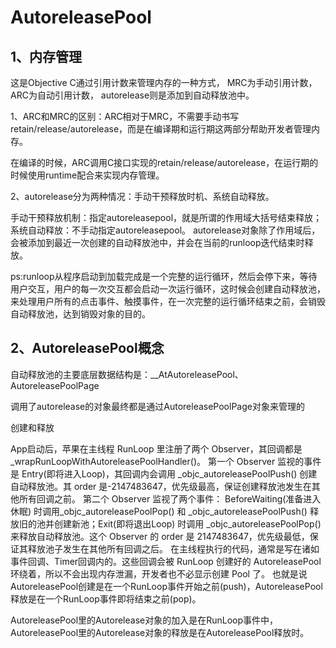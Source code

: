 
# AutoreleasePool

## 1、内存管理
这是Objective C通过引用计数来管理内存的一种方式，
MRC为手动引用计数，
ARC为自动引用计数，
autorelease则是添加到自动释放池中。

1、ARC和MRC的区别：ARC相对于MRC，不需要手动书写retain/release/autorelease，而是在编译期和运行期这两部分帮助开发者管理内存。

在编译的时候，ARC调用C接口实现的retain/release/autorelease，在运行期的时候使用runtime配合来实现内存管理。

2、autorelease分为两种情况：手动干预释放时机、系统自动释放。

手动干预释放机制：指定autoreleasepool，就是所谓的作用域大括号结束释放；
系统自动释放：不手动指定autoreleasepool。
autorelease对象除了作用域后，会被添加到最近一次创建的自动释放池中，并会在当前的runloop迭代结束时释放。

ps:runloop从程序启动到加载完成是一个完整的运行循环，然后会停下来，等待用户交互，用户的每一次交互都会启动一次运行循环，这时候会创建自动释放池，来处理用户所有的点击事件、触摸事件，在一次完整的运行循环结束之前，会销毁自动释放池，达到销毁对象的目的。


## 2、AutoreleasePool概念

自动释放池的主要底层数据结构是：__AtAutoreleasePool、AutoreleasePoolPage

调用了autorelease的对象最终都是通过AutoreleasePoolPage对象来管理的


创建和释放 

App启动后，苹果在主线程 RunLoop 里注册了两个 Observer，其回调都是 _wrapRunLoopWithAutoreleasePoolHandler()。 
第一个 Observer 监视的事件是 Entry(即将进入Loop)，其回调内会调用 _objc_autoreleasePoolPush() 创建自动释放池。其 order 是-2147483647，优先级最高，保证创建释放池发生在其他所有回调之前。 
第二个 Observer 监视了两个事件： BeforeWaiting(准备进入休眠) 时调用_objc_autoreleasePoolPop() 和 _objc_autoreleasePoolPush() 释放旧的池并创建新池；Exit(即将退出Loop) 时调用 _objc_autoreleasePoolPop() 来释放自动释放池。这个 Observer 的 order 是 2147483647，优先级最低，保证其释放池子发生在其他所有回调之后。 
在主线程执行的代码，通常是写在诸如事件回调、Timer回调内的。这些回调会被 RunLoop 创建好的 AutoreleasePool 环绕着，所以不会出现内存泄漏，开发者也不必显示创建 Pool 了。 
也就是说AutoreleasePool创建是在一个RunLoop事件开始之前(push)，AutoreleasePool释放是在一个RunLoop事件即将结束之前(pop)。 

AutoreleasePool里的Autorelease对象的加入是在RunLoop事件中，AutoreleasePool里的Autorelease对象的释放是在AutoreleasePool释放时。
